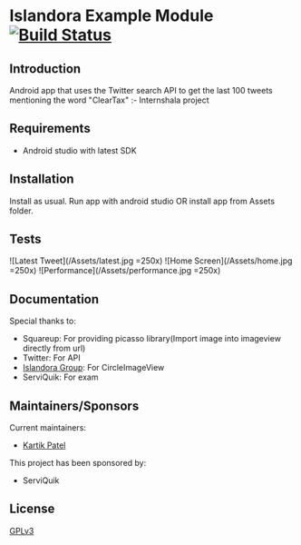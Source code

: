 # Islandora Example Module [![Build Status](https://travis-ci.org/Islandora/islandora_example_module.png?branch=7.x)](https://travis-ci.org/Islandora/islandora_example_module)

## Introduction

 Android app that uses the Twitter search API to get the last 100 tweets mentioning the word "ClearTax" :- Internshala project

## Requirements

* Android studio with latest SDK

## Installation

Install as usual.
Run app with android studio
OR
install app from Assets folder.

## Tests

![Latest Tweet](/Assets/latest.jpg =250x)
![Home Screen](/Assets/home.jpg =250x)
![Performance](/Assets/performance.jpg =250x)

## Documentation

Special thanks to:

* Squareup: For providing picasso library(Import image into imageview directly from url)
* Twitter: For API
* [Islandora Group](https://groups.google.com/forum/?hl=en&fromgroups#!forum/islandora): For CircleImageView
* ServiQuik: For exam

## Maintainers/Sponsors

Current maintainers:

* [Kartik Patel](https://github.com/kartikpatelofficial)

This project has been sponsored by:

* ServiQuik

## License

[GPLv3](http://www.gnu.org/licenses/gpl-3.0.txt)